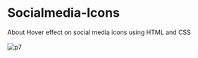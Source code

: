 # Socialmedia-Icons
About Hover effect on social media icons using HTML and CSS <br> <br>
![p7](https://user-images.githubusercontent.com/90318905/174047681-0ac19bdd-d44f-419f-aac6-d91850393b6e.jpg)

